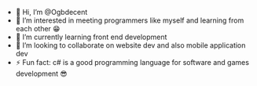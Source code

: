 - 👋 Hi, I’m @Ogbdecent
- 👀 I’m interested in meeting programmers like myself and learning from each other 😁 
- 🌱 I’m currently learning front end development 
- 💞️ I’m looking to collaborate on website dev and also mobile application dev
- ⚡ Fun fact: c# is a good programming language for software and games development 😎

<!---
Ogbdecent/Ogbdecent is a ✨ special ✨ repository because its `README.md` (this file) appears on your GitHub profile.
You can click the Preview link to take a look at your changes.
--->
